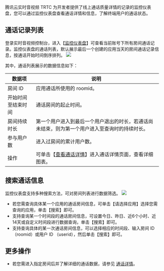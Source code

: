 腾讯云实时音视频 TRTC 为开发者提供了线上通话质量详情的记录的监控仪表盘，您可以通过监控仪表盘查看通话详情和信息，了解终端用户的通话状态。

## 通话记录列表
 
登录实时音视频控制台，进入【[监控仪表盘](https://console.cloud.tencent.com/trtc/monitor)】可查看当前账号下所有房间通话记录。监控仪表盘的通话列表，默认展示最后一个创建的应用当天的房间通话记录信息，按通话开始时间倒序排列。
![](https://main.qcloudimg.com/raw/d1a2f570ccea4a0fb1541b221150c439.png)

其中，通话列表展示的数据信息如下：

| 数据项             | 说明                                                         |
| ------------------ | ------------------------------------------------------------ |
| 房间 ID            | 应用通话所使用的 roomid。                                    |
| 开始时间至结束时间 | 通话房间的起止时间。                                         |
| 房间持续时长       | 第一个用户进入到最后一个用户退出的时长，若通话尚未结束，则为第一个用户进入至查询时的持续时长。 |
| 参与用户数         | 进入过房间的累计用户数。                                     |
| 操作               | 可单击【[查看通话详情](https://cloud.tencent.com/document/product/647/50647)】进入通话详情页面，查看详细图表。  |

## 搜索通话信息

监控仪表盘支持多种搜索方法，可对房间列表进行数据筛选。
![](https://main.qcloudimg.com/raw/d8dd0b8353d88a778af70adb5e66ed85.png)

- 若您需查询具体某一个应用的通话房间信息，可单击【请选择应用】选择您需查询的应用，单击【搜索】即可。
- 支持查询某一个时间段的通话房间信息，可设置今日、昨日、近6个小时、近14天或自定义时间段进行数据查询，单击【搜索】即可。
- 支持查询具体的某一次通话房间信息，可以选择相应的时间段、输入房间 ID （roomid）或用户 ID （userid），然后单击【搜索】即可。

## 更多操作

- 若您需进入指定房间后并了解详细的通话数据，请参见 [通话详情](https://cloud.tencent.com/document/product/647/50647)。
